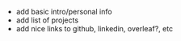 - add basic intro/personal info
- add list of projects
- add nice links to github, linkedin, overleaf?, etc
